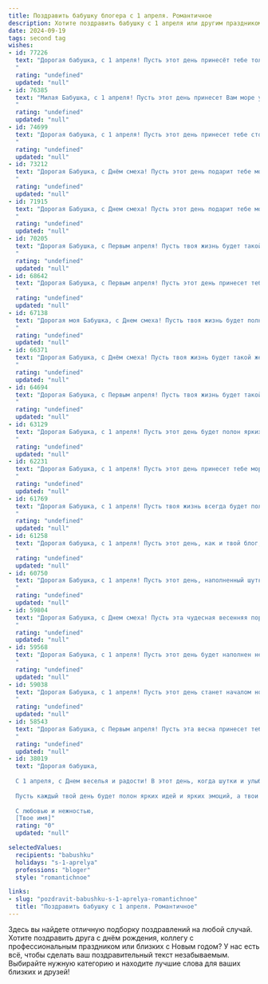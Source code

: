 ```yaml
---
title: Поздравить бабушку блогера с 1 апреля. Романтичное
description: Хотите поздравить бабушку с 1 апреля или другим праздником? Наш ИИ создаст незабываемое поздравление, а вы обязательно выделитесь среди других.  
date: 2024-09-19
tags: second tag
wishes:
- id: 77226
  text: "Дорогая бабушка, с 1 апреля! Пусть этот день принесёт тебе только радость, смех и море вдохновения для твоих блогов. Твоя творческая душа и любовь к жизни -  настоящий источник света для всех нас. Будь счастлива и любима, как и ты сама любишь своих читателей!
  "
  rating: "undefined"
  updated: "null"
- id: 76385
  text: "Милая Бабушка, с 1 апреля! Пусть этот день принесет Вам море улыбок, а Ваше сердце будет переполнено любовью и вдохновением! Пусть Ваши блоги продолжают радовать всех нас, а Ваша харизма не знает границ!
  "
  rating: "undefined"
  updated: "null"
- id: 74699
  text: "Дорогая бабушка, с 1 апреля! Пусть этот день принесет тебе столько же радости и улыбок, сколько ты даришь своим подписчикам! Ты - настоящая звезда блога, и пусть твоя креативность и талант  всегда вдохновляют других. 🤗
  "
  rating: "undefined"
  updated: "null"
- id: 73212
  text: "Дорогая Бабушка, с Днём смеха! Пусть этот день подарит тебе море улыбок, а ты, как всегда, будешь самой очаровательной блогершей, вдохновляя нас своими историями и мудростью.  Ты — наше солнышко, лучи которого согревают сердца.
  "
  rating: "undefined"
  updated: "null"
- id: 71915
  text: "Дорогая Бабушка, с Днем смеха! Пусть этот день подарит тебе море радости, улыбок и искрометного юмора, как твои увлекательные блоги, которые приносят свет и вдохновение всем нам.  Счастья тебе, моя дорогая!
  "
  rating: "undefined"
  updated: "null"
- id: 70205
  text: "Дорогая Бабушка, с Первым апреля! Пусть твоя жизнь будет такой же яркой и интересной, как твои блоги, и каждый день приносит новые впечатления и вдохновение. Пусть любовь и счастье окружают тебя, как заботливые подписчики!
  "
  rating: "undefined"
  updated: "null"
- id: 68642
  text: "Дорогая Бабушка, с Первым апреля! Пусть этот день принесет тебе столько же ярких красок, сколько ты привносишь в жизнь своим блогом. Пусть тебя окружают любовь, радость и вдохновение!
  "
  rating: "undefined"
  updated: "null"
- id: 67138
  text: "Дорогая моя Бабушка, с Днем смеха! Пусть твоя жизнь будет полна ярких красок, как твой блог, и улыбок, как твои подписчики. Ты - моя муза, вдохновляющая на творчество и доброту. Счастья тебе, любимая!
  "
  rating: "undefined"
  updated: "null"
- id: 66371
  text: "Дорогая Бабушка, с Днём смеха! Пусть твоя жизнь будет такой же яркой, веселой и полной юмора, как твой блог! Желаю тебе, чтобы этот день принес море улыбок, теплых объятий и много приятных моментов.
  "
  rating: "undefined"
  updated: "null"
- id: 64694
  text: "Дорогая Бабушка, с Первым апреля! Пусть твоя жизнь будет такой же яркой и интересной, как твой блог, а  каждый день приносит новые вдохновляющие идеи и  радостные события! 🥰
  "
  rating: "undefined"
  updated: "null"
- id: 63129
  text: "Дорогая Бабушка, с 1 апреля! Пусть этот день будет полон ярких впечатлений и позитивных эмоций, как твои блоги, которые дарят нам улыбки и вдохновение. Счастья тебе, здоровья и долгих лет, чтобы ты продолжала делиться своей мудростью и любовью с нами!
  "
  rating: "undefined"
  updated: "null"
- id: 62231
  text: "Дорогая Бабушка, с 1 апреля! Пусть этот день принесет тебе море позитива, ярких эмоций и вдохновения, чтобы твой блог всегда радовал твоих подписчиков! Ты – настоящая муза, и твой талант зажигает сердца людей. Пусть всё, о чем ты мечтаешь, воплотится в жизнь. С любовью, твои.
  "
  rating: "undefined"
  updated: "null"
- id: 61769
  text: "Дорогая Бабушка, с 1 апреля! Пусть твоя жизнь всегда будет полна ярких красок, как твое творчество на просторах интернета. Пусть твоя аудитория обожает тебя так же сильно, как мы тебя любим!
  "
  rating: "undefined"
  updated: "null"
- id: 61258
  text: "Дорогая бабушка, с 1 апреля! Пусть этот день, как и твой блог, будет наполнен светом, юмором и добрыми эмоциями. Желаю, чтобы твой талант вдохновлял всех, кто тебя читает, а улыбка никогда не сходила с твоего лица. С любовью, твой (твоя) [Имя].
  "
  rating: "undefined"
  updated: "null"
- id: 60750
  text: "Дорогая Бабушка, с 1 апреля! Пусть этот день, наполненный шутками и улыбками, принесет тебе море позитивных эмоций и новых идей для твоего блога. Ты – настоящий источник вдохновения, и твоя креативность  завораживает. Пусть твой блог процветает, а твои подписчики всегда будут очарованы твоей харизмой и оптимизмом!
  "
  rating: "undefined"
  updated: "null"
- id: 59804
  text: "Дорогая Бабушка, с Днем смеха! Пусть эта чудесная весенняя пора принесет тебе много радости, вдохновения и новых идей для твоего блога. Твой  озорной и добрый юмор всегда заставляет меня улыбаться. Спасибо за твою мудрость, любовь и за то, что ты делишься своим талантом с миром! 😊💐
  "
  rating: "undefined"
  updated: "null"
- id: 59568
  text: "Дорогая Бабушка, с 1 апреля! Пусть этот день будет наполнен не только шутками и смехом, но и теплом, радостью и любовью. Ты - самая талантливая и яркая блогерша, которая вдохновляет своим оптимизмом и мудростью. Пусть твои посты всегда будут наполнены любовью и радостью, и пусть твой блог процветает! С праздником, моя дорогая!
  "
  rating: "undefined"
  updated: "null"
- id: 59038
  text: "Дорогая Бабушка, с 1 апреля! Пусть этот день станет началом новой главы в твоей жизни, полной ярких событий, вдохновляющих встреч и счастливых моментов. Пусть твои блоги продолжают радовать людей, а твоя душа остаётся такой же светлой и юной, как весенний день!
  "
  rating: "undefined"
  updated: "null"
- id: 58543
  text: "Дорогая Бабушка, с Первым апреля! Пусть эта весна принесет тебе столько же радости и вдохновения, сколько ты даришь своим подписчикам. Твой блог - это удивительный мир, полный тепла, мудрости и любви, который делает жизнь ярче для всех, кто тебя знает. Пусть твои слова продолжают вдохновлять, а улыбка не сходит с лица! Счастья тебе, моя дорогая!
  "
  rating: "undefined"
  updated: "null"
- id: 38019
  text: "Дорогая бабушка,
  
  С 1 апреля, с Днем веселья и радости! В этот день, когда шутки и улыбки становятся частью нашей жизни, я хочу поздравить тебя, прекрасного блогера, который умеет зажигать сердца своим творчеством. Ты наполняешь наши дни светом, мудростью и вдохновением, словно солнечный луч, пробивающийся сквозь облака.
  
  Пусть каждый твой день будет полон ярких идей и ярких эмоций, а твои блоги продолжают удивлять и радовать нас своим обаянием. Желаю, чтобы жизнь дарила тебе только самые приятные сюрпризы, а твое сердце всегда било в ритме счастливых мгновений.
  
  С любовью и нежностью,
  [Твое имя]"
  rating: "0"
  updated: "null"

selectedValues:
  recipients: "babushku"
  holidays: "s-1-aprelya"
  professions: "bloger"
  style: "romantichnoe"

links:
- slug: "pozdravit-babushku-s-1-aprelya-romantichnoe"
  title: "Поздравить бабушку с 1 апреля. Романтичное"
---
```


Здесь вы найдете отличную подборку поздравлений на любой случай. 
Хотите поздравить друга с днём рождения, коллегу с профессиональным праздником или близких с Новым годом? У нас есть всё, чтобы сделать ваш поздравительный текст незабываемым. Выбирайте нужную категорию и находите лучшие слова для ваших близких и друзей!
